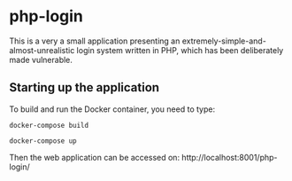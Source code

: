 # php-login

This is a very a small application presenting an extremely-simple-and-almost-unrealistic login system written in PHP, which has been deliberately made vulnerable. 

## Starting up the application

To build and run the Docker container, you need to type:

	docker-compose build
  
	docker-compose up
  


Then the web application can be accessed on: http://localhost:8001/php-login/

